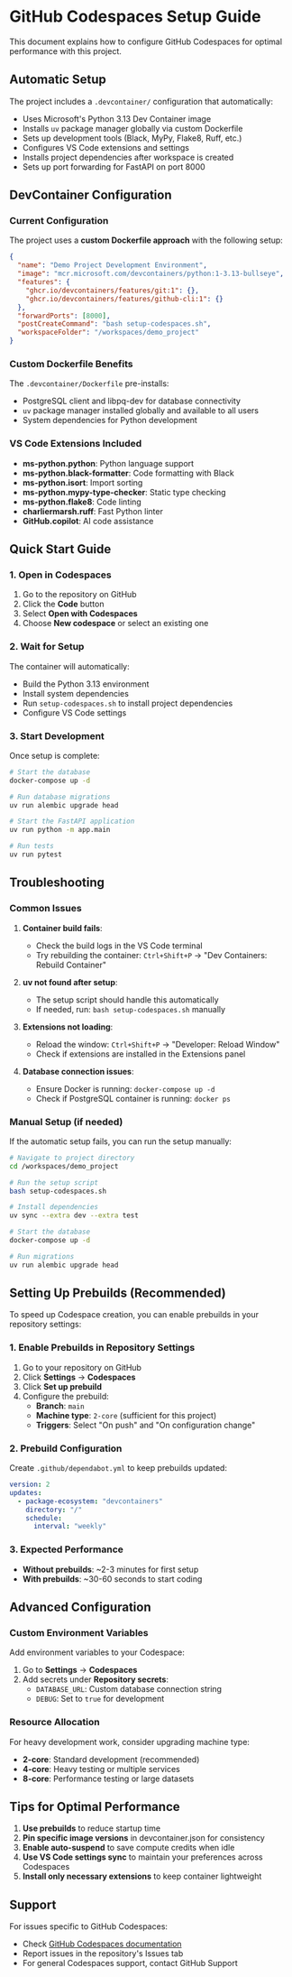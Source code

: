 # GitHub Codespaces Setup Guide

This document explains how to configure GitHub Codespaces for optimal performance with this project.

## Automatic Setup

The project includes a `.devcontainer/` configuration that automatically:

- Uses Microsoft's Python 3.13 Dev Container image
- Installs `uv` package manager globally via custom Dockerfile
- Sets up development tools (Black, MyPy, Flake8, Ruff, etc.)
- Configures VS Code extensions and settings
- Installs project dependencies after workspace is created
- Sets up port forwarding for FastAPI on port 8000

## DevContainer Configuration

### Current Configuration

The project uses a **custom Dockerfile approach** with the following setup:

```json
{
  "name": "Demo Project Development Environment",
  "image": "mcr.microsoft.com/devcontainers/python:1-3.13-bullseye",
  "features": {
    "ghcr.io/devcontainers/features/git:1": {},
    "ghcr.io/devcontainers/features/github-cli:1": {}
  },
  "forwardPorts": [8000],
  "postCreateCommand": "bash setup-codespaces.sh",
  "workspaceFolder": "/workspaces/demo_project"
}
```

### Custom Dockerfile Benefits

The `.devcontainer/Dockerfile` pre-installs:

- PostgreSQL client and libpq-dev for database connectivity
- `uv` package manager installed globally and available to all users
- System dependencies for Python development

### VS Code Extensions Included

- **ms-python.python**: Python language support
- **ms-python.black-formatter**: Code formatting with Black
- **ms-python.isort**: Import sorting
- **ms-python.mypy-type-checker**: Static type checking
- **ms-python.flake8**: Code linting
- **charliermarsh.ruff**: Fast Python linter
- **GitHub.copilot**: AI code assistance

## Quick Start Guide

### 1. Open in Codespaces

1. Go to the repository on GitHub
2. Click the **Code** button
3. Select **Open with Codespaces**
4. Choose **New codespace** or select an existing one

### 2. Wait for Setup

The container will automatically:
- Build the Python 3.13 environment
- Install system dependencies
- Run `setup-codespaces.sh` to install project dependencies
- Configure VS Code settings

### 3. Start Development

Once setup is complete:

```bash
# Start the database
docker-compose up -d

# Run database migrations
uv run alembic upgrade head

# Start the FastAPI application
uv run python -m app.main

# Run tests
uv run pytest
```

## Troubleshooting

### Common Issues

1. **Container build fails**: 
   - Check the build logs in the VS Code terminal
   - Try rebuilding the container: `Ctrl+Shift+P` → "Dev Containers: Rebuild Container"

2. **uv not found after setup**:
   - The setup script should handle this automatically
   - If needed, run: `bash setup-codespaces.sh` manually

3. **Extensions not loading**:
   - Reload the window: `Ctrl+Shift+P` → "Developer: Reload Window"
   - Check if extensions are installed in the Extensions panel

4. **Database connection issues**:
   - Ensure Docker is running: `docker-compose up -d`
   - Check if PostgreSQL container is running: `docker ps`

### Manual Setup (if needed)

If the automatic setup fails, you can run the setup manually:

```bash
# Navigate to project directory
cd /workspaces/demo_project

# Run the setup script
bash setup-codespaces.sh

# Install dependencies
uv sync --extra dev --extra test

# Start the database
docker-compose up -d

# Run migrations
uv run alembic upgrade head
```

## Setting Up Prebuilds (Recommended)

To speed up Codespace creation, you can enable prebuilds in your repository settings:

### 1. Enable Prebuilds in Repository Settings

1. Go to your repository on GitHub
2. Click **Settings** → **Codespaces**
3. Click **Set up prebuild**
4. Configure the prebuild:
   - **Branch**: `main`
   - **Machine type**: `2-core` (sufficient for this project)
   - **Triggers**: Select "On push" and "On configuration change"

### 2. Prebuild Configuration

Create `.github/dependabot.yml` to keep prebuilds updated:

```yaml
version: 2
updates:
  - package-ecosystem: "devcontainers"
    directory: "/"
    schedule:
      interval: "weekly"
```

### 3. Expected Performance

- **Without prebuilds**: ~2-3 minutes for first setup
- **With prebuilds**: ~30-60 seconds to start coding

## Advanced Configuration

### Custom Environment Variables

Add environment variables to your Codespace:

1. Go to **Settings** → **Codespaces**
2. Add secrets under **Repository secrets**:
   - `DATABASE_URL`: Custom database connection string
   - `DEBUG`: Set to `true` for development

### Resource Allocation

For heavy development work, consider upgrading machine type:
- **2-core**: Standard development (recommended)
- **4-core**: Heavy testing or multiple services
- **8-core**: Performance testing or large datasets

## Tips for Optimal Performance

1. **Use prebuilds** to reduce startup time
2. **Pin specific image versions** in devcontainer.json for consistency
3. **Enable auto-suspend** to save compute credits when idle
4. **Use VS Code settings sync** to maintain your preferences across Codespaces
5. **Install only necessary extensions** to keep container lightweight

## Support

For issues specific to GitHub Codespaces:
- Check [GitHub Codespaces documentation](https://docs.github.com/en/codespaces)
- Report issues in the repository's Issues tab
- For general Codespaces support, contact GitHub Support
